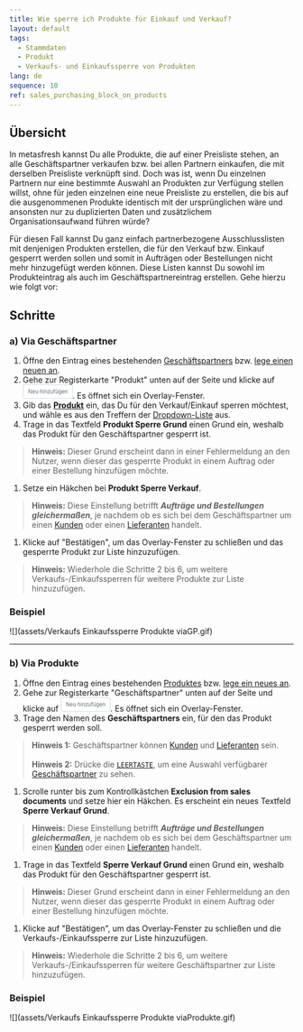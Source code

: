 ```yaml
---
title: Wie sperre ich Produkte für Einkauf und Verkauf?
layout: default
tags:
  - Stammdaten
  - Produkt
  - Verkaufs- und Einkaufssperre von Produkten
lang: de
sequence: 10
ref: sales_purchasing_block_on_products
---
```


## Übersicht
In metasfresh kannst Du alle Produkte, die auf einer Preisliste stehen, an alle Geschäftspartner verkaufen bzw. bei allen Partnern einkaufen, die mit derselben Preisliste verknüpft sind. Doch was ist, wenn Du einzelnen Partnern nur eine bestimmte Auswahl an Produkten zur Verfügung stellen willst, ohne für jeden einzelnen eine neue Preisliste zu erstellen, die bis auf die ausgenommenen Produkte identisch mit der ursprünglichen wäre und ansonsten nur zu duplizierten Daten und zusätzlichem Organisationsaufwand führen würde?

Für diesen Fall kannst Du ganz einfach partnerbezogene Ausschlusslisten mit denjenigen Produkten erstellen, die für den Verkauf bzw. Einkauf gesperrt werden sollen und somit in Aufträgen oder Bestellungen nicht mehr hinzugefügt werden können. Diese Listen kannst Du sowohl im Produkteintrag als auch im Geschäftspartnereintrag erstellen. Gehe hierzu wie folgt vor:

## Schritte

### a) Via Geschäftspartner
1. Öffne den Eintrag eines bestehenden [Geschäftspartners](Menu) bzw. [lege einen neuen an](Neuer_Geschaeftspartner).
1. Gehe zur Registerkarte "Produkt" unten auf der Seite und klicke auf ![](assets/Neu_hinzufuegen_Button.png). Es öffnet sich ein Overlay-Fenster.
1. Gib das [**Produkt**](NeuesProdukt) ein, das Du für den Verkauf/Einkauf sperren möchtest, und wähle es aus den Treffern der [Dropdown-Liste](Liste_Keyboard_Shortcuts) aus.
1. Trage in das Textfeld **Produkt Sperre Grund** einen Grund ein, weshalb das Produkt für den Geschäftspartner gesperrt ist.
 >**Hinweis:** Dieser Grund erscheint dann in einer Fehlermeldung an den Nutzer, wenn dieser das gesperrte Produkt in einem Auftrag oder einer Bestellung hinzufügen möchte.

1. Setze ein Häkchen bei **Produkt Sperre Verkauf**.
 >**Hinweis:** Diese Einstellung betrifft ***Aufträge und Bestellungen gleichermaßen***, je nachdem ob es sich bei dem Geschäftspartner um einen [Kunden](Neuer_Geschaeftspartner_Kunde) oder einen [Lieferanten](Neuer_Geschaeftspartner_Lieferant) handelt.

1. Klicke auf "Bestätigen", um das Overlay-Fenster zu schließen und das gesperrte Produkt zur Liste hinzuzufügen.
 >**Hinweis:** Wiederhole die Schritte 2 bis 6, um weitere Verkaufs-/Einkaufssperren für weitere Produkte zur Liste hinzuzufügen.

### Beispiel
![](assets/Verkaufs Einkaufssperre Produkte viaGP.gif)

---

### b) Via Produkte
1. Öffne den Eintrag eines bestehenden [Produktes](Menu) bzw. [lege ein neues an](NeuesProdukt).
1. Gehe zur Registerkarte "Geschäftspartner" unten auf der Seite und klicke auf ![](assets/Neu_hinzufuegen_Button.png). Es öffnet sich ein Overlay-Fenster.
1. Trage den Namen des **Geschäftspartners** ein, für den das Produkt gesperrt werden soll.
 >**Hinweis 1:** Geschäftspartner können [Kunden](Neuer_Geschaeftspartner_Kunde) und [Lieferanten](Neuer_Geschaeftspartner_Lieferant) sein.<br><br>
 >**Hinweis 2:** Drücke die [`LEERTASTE`](Liste_Keyboard_Shortcuts), um eine Auswahl verfügbarer [Geschäftspartner](Neuer_Geschaeftspartner) zu sehen.

1. Scrolle runter bis zum Kontrollkästchen **Exclusion from sales documents** und setze hier ein Häkchen. Es erscheint ein neues Textfeld **Sperre Verkauf Grund**.
 >**Hinweis:** Diese Einstellung betrifft ***Aufträge und Bestellungen gleichermaßen***, je nachdem ob es sich bei dem Geschäftspartner um einen [Kunden](Neuer_Geschaeftspartner_Kunde) oder einen [Lieferanten](Neuer_Geschaeftspartner_Lieferant) handelt.

1. Trage in das Textfeld **Sperre Verkauf Grund** einen Grund ein, weshalb das Produkt für den Geschäftspartner gesperrt ist.
 >**Hinweis:** Dieser Grund erscheint dann in einer Fehlermeldung an den Nutzer, wenn dieser das gesperrte Produkt in einem Auftrag oder einer Bestellung hinzufügen möchte.

1. Klicke auf "Bestätigen", um das Overlay-Fenster zu schließen und die Verkaufs-/Einkaufssperre zur Liste hinzuzufügen.
 >**Hinweis:** Wiederhole die Schritte 2 bis 6, um weitere Verkaufs-/Einkaufssperren für weitere Geschäftspartner zur Liste hinzuzufügen.

### Beispiel
![](assets/Verkaufs Einkaufssperre Produkte viaProdukte.gif)
